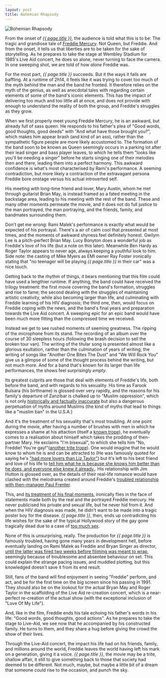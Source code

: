 ```yaml
---
layout: post
title: Bohemian Rhapsody
---
```

![Bohemian Rhapsody](https://upload.wikimedia.org/wikipedia/en/2/2e/Bohemian_Rhapsody_poster.png)

From the onset of [*{{ page.title }}*](https://www.imdb.com/title/tt1727824/), the audience is told what this is to be: The tragic and grandiose tale of [Freddie Mercury](https://en.wikipedia.org/wiki/Freddie_Mercury). Not Queen, but Freddie. And from the onset, it tells us that liberties are to be taken for the sake of storytelling. As he prepares to take the stage at Wembley Stadium for 1985's Live Aid concert, he does so alone, never turning to face the camera. In one sweeping shot, we are told of how *alone* Freddie was.

For the most part, *{{ page.title }}* succeeds. But it the ways it fails are baffling. At a runtime of 2h14, it feels like it was trying to cover too much of the myth behind the man and the band he fronted. It therefore relies on the myth of the genius, as well as  anecdotal tales with regarding certain elements of some of the band's iconic elements. This has the impact of delivering too much and too little all at once, and does not provide with enough to understand the reality of both the group, and Freddie's struggles as they grow.

When we first properly meet young Freddie Mercury, he is an awkward, but already full of sass queen. He responds to his father's plea of "Good words, good thoughts, good deeds" with "And what have those brought you?", which makes him appear brash (and kind of an ass), rather than the sympathetic figure people are more likely accustomed to. The formation of the band soon to be known as Queen seemingly occurs in a parking lot after their lead singer and bass player leaves, to which he tells them "looks like you'll be needing a singer" before he starts singing one of their melodies then and there, leading them into a perfect harmony. This awkward confidence is what's most characterised by Rami's performance. A seeming contradiction, but more likely a contraction of the extravagant persona Freddie bore onstage versus his actual introverted self.

His meeting with long-time friend and lover, Mary Austin, whom he met through guitarist Brian May, is instead framed as a fated meeting in the backstage area, leading to his meeting with the rest of the band. These and many other moments permeate the movie, and it does not do full justice to the man portrayed, the man portraying, and the friends, family, and bandmates surrounding them. 

Don't get me wrong: Rami Malek's performance is exactly what would be expected of his portrayal. There's a air of calm cool that presented at most times, and the moments of awkward shyness feel definitely honest. Gwilym Lee is a pitch-perfect Brian May. Lucy Bonyton does a wonderful job as Freddie's love of his life (but a note on this later). Meanwhile Ben Hardy as Roger Taylor appears to never age, always keeping a youthful look to him. Side note: the casting of Mike Myers as EMI owner Ray Foster ironically stating that "no teenager will be playing *{{ page.title }}* in their car" was a nice touch. 

Getting back to the rhythm of things, it bears mentioning that this film could have used a lengthier runtime. If anything, the band could have received the trilogy treatment: the first movie covering the band's formation, struggles and rise to fame; the second dealing with the struggles of maintaining artistic creativity, while also becoming larger than life, and culminating with Freddie learning of his HIV diagnosis; the third one, then, would focus on Freddie coping with the news, and the band's final years and preparation towards the Live Aid concert. A sweeping epic for an epic band would have been much more fitting than the compressed time we received.

Instead we get to see rushed moments of seeming greatness. The ripping of the microphone from its stand. The recording of an album over the course of 30 sleepless hours (following the brash decision to sell the broken tour van). The writing of the titular song is presented almost like a glorious exultation, rarther than the culmination of years of writing; the writing of songs like "Another One Bites The Dust" and "We Will Rock You" give us a glimpse of some of the thought process behind the writing, but not much more. And for a band that's known for its larger than life performances, the shows feel surprisingly *empty*.

Its greatest culprits are those that deal with elements of Freddie's life, both before the band, and with regards to his sexuality. His time as Farook Bulsara (his birthname) is glossed over very rapidly, and the reasons for his family's departure of Zanzibar is chalked up to "Muslim oppression", which is not only [historically and factually inaccurate](https://en.wikipedia.org/wiki/Zanzibar_Revolution) but also a dangerous perpetuation of myths around Muslims (the kind of myths that lead to things like a "muslim ban" in the U.S.A.)

And it's the treatment of his sexuality that's most troubling. At one point during the movie, after having a number of brushes with men in which he expresses a shame at his attaction (itself a [known trope](https://tvtropes.org/pmwiki/pmwiki.php/Main/Gayngst)), he eventually comes to a realisation about himself which takes the prodding of then-partner Mary. He exclaims "I'm bisexual", to which she tells him "No, Freddie! You're gay!"([another trite trope](https://tvtropes.org/pmwiki/pmwiki.php/Main/NoBisexuals)). One would imagine that he would know to whom he is and can be attracted to (He was famously quoted for saying he's ["had more lovers than Liz Taylor"](http://myqueencollection.com.ar/en/media-words/solo/English/PC_english.pdf)) but it's left to his best friend and love of his life to [tell him what he is because she knows him better than he does, and everyone else knew it already.](https://tvtropes.org/pmwiki/pmwiki.php/Main/TransparentCloset). His relationship with Jim Hutton is glossed over, as the details of their real-life romance would have clashed with the melodrama created around Freddie's [troubled relationship with then-manager Paul Frenter](https://www.mirror.co.uk/film/how-paul-prenter-betrayed-freddie-13475372).

This, and [its treatment of his final moments](https://tvtropes.org/pmwiki/pmwiki.php/Main/BuryYourGays), ironically flies in the face of statements made both by the real and the portrayed Freddie mercury. He never publicised his private and sexual life, but he never hid from it. And when the HIV diagnosis was made, he didn't want to be made into a tragic poster boy for the disease. *{{ page.title }}*, then, ends up contradicting his life wishes for the sake of the typical Hollywood story of the gay gone tragically dead due to a case of [too much sex](https://tvtropes.org/pmwiki/pmwiki.php/Main/AllGaysArePromiscuous).

None of this is unsurprising, really. The production for *{{ page.title }}* is famously troubled, having gone many years in development hell, before eventually landing on Rami Malek as Freddie and Bryan Singer as director, [until the latter was fired two weeks before filiming was meant to wrap](https://www.buzzfeednews.com/article/kateaurthur/bryan-singer-has-been-fired-from-bohemian-rhapsody), seemingly because of troublesome and absentee behaviour on set. This could explain the strange pacing issues, and muddled plotting, but this knowledged doesn't save it from its end result.

Still, fans of the band will find enjoyment in seeing "Freddie" perform, and act, and be for the first time on the big screen since his passing in 1991. They should also be on the lookout for the actual Bryan May and Roger Taylor in the scaffolding of the Live Aid re-creation concert, which is a near-perfect re-creation of the actual show (with the exceptional inclusion of "Love Of My Life").

And, like in the film, Freddie ends his tale echoing his father's words in his life: "Good words, good thoughts, good actions". As he prepares to take the stage to Live-Aid, we see now that he accompanied by his constructed family. He turns to them, and they share a hug before giving the crowd the show of their lives.

Through the Live-Aid concert, the impact his life had on his friends, family, and millions around the world, Freddie leaves the world having left his mark on a generation, giving it a voice. *{{ page.title }}*, the movie may be a trite, shallow affair, it still to give something back to those that society had deemed to be different. Not much, maybe, but maybe a little bit of a dream that someone could rise to the occasion, and punch the sky.

